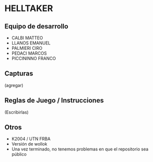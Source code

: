 # HELLTAKER

## Equipo de desarrollo

- CALBI MATTEO
- LLANOS EMANUEL
- PALMIERI CIRO
- PEDACI MARCOS
- PICCININNO FRANCO 

## Capturas

(agregar)

## Reglas de Juego / Instrucciones

(Escribirlas)


## Otros

- K2004 / UTN FRBA
- Versión de wollok
- Una vez terminado, no tenemos problemas en que el repositorio sea público
